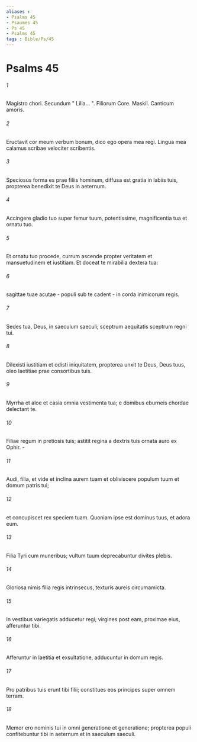 ```yaml
---
aliases : 
- Psalms 45
- Psaumes 45
- Ps 45
- Psalms 45
tags : Bible/Ps/45
---
```


# Psalms 45

###### 1
Magistro chori. Secundum " Lilia... ". Filiorum Core. Maskil. Canticum amoris.
###### 2
Eructavit cor meum verbum bonum, dico ego opera mea regi. Lingua mea calamus scribae velociter scribentis.
###### 3
Speciosus forma es prae filiis hominum, diffusa est gratia in labiis tuis, propterea benedixit te Deus in aeternum.
###### 4
Accingere gladio tuo super femur tuum, potentissime, magnificentia tua et ornatu tuo.
###### 5
Et ornatu tuo procede, currum ascende propter veritatem et mansuetudinem et iustitiam. Et doceat te mirabilia dextera tua:
###### 6
sagittae tuae acutae - populi sub te cadent - in corda inimicorum regis.
###### 7
Sedes tua, Deus, in saeculum saeculi; sceptrum aequitatis sceptrum regni tui.
###### 8
Dilexisti iustitiam et odisti iniquitatem, propterea unxit te Deus, Deus tuus, oleo laetitiae prae consortibus tuis.
###### 9
Myrrha et aloe et casia omnia vestimenta tua; e domibus eburneis chordae delectant te.
###### 10
Filiae regum in pretiosis tuis; astitit regina a dextris tuis ornata auro ex Ophir. -
###### 11
Audi, filia, et vide et inclina aurem tuam et obliviscere populum tuum et domum patris tui;
###### 12
et concupiscet rex speciem tuam. Quoniam ipse est dominus tuus, et adora eum.
###### 13
Filia Tyri cum muneribus; vultum tuum deprecabuntur divites plebis.
###### 14
Gloriosa nimis filia regis intrinsecus, texturis aureis circumamicta.
###### 15
In vestibus variegatis adducetur regi; virgines post eam, proximae eius, afferuntur tibi.
###### 16
Afferuntur in laetitia et exsultatione, adducuntur in domum regis.
###### 17
Pro patribus tuis erunt tibi filii; constitues eos principes super omnem terram.
###### 18
Memor ero nominis tui in omni generatione et generatione; propterea populi confitebuntur tibi in aeternum et in saeculum saeculi.
